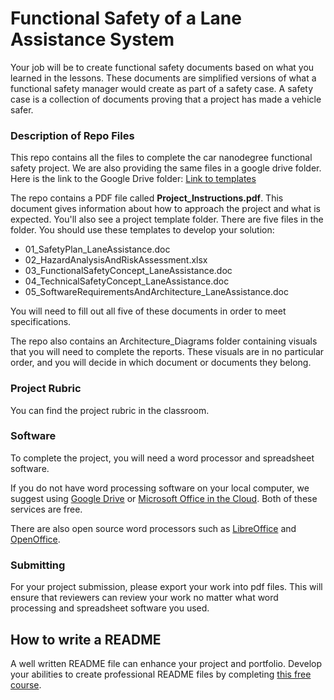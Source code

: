 # Functional Safety of a Lane Assistance System

Your job will be to create functional safety documents based on what you learned in the lessons. These documents are simplified versions of what a functional safety manager would create as part of a safety case. A safety case is a collection of documents proving that a project has made a vehicle safer.

### Description of Repo Files

This repo contains all the files to complete the car nanodegree functional safety project. We are also providing the same files in a google drive folder. Here is the link to the Google Drive folder: [Link to templates](https://drive.google.com/open?id=0ByaZfGJuntGTQWRpNUpuNVVGNlU)

The repo contains a PDF file called **Project_Instructions.pdf**. This document gives information about how to approach the project and what is expected. You'll also see a project template folder. There are five files in the folder. You should use these templates to develop your solution:

- 01_SafetyPlan_LaneAssistance.doc
- 02_HazardAnalysisAndRiskAssessment.xlsx
- 03_FunctionalSafetyConcept_LaneAssistance.doc
- 04_TechnicalSafetyConcept_LaneAssistance.doc
- 05_SoftwareRequirementsAndArchitecture_LaneAssistance.doc

You will need to fill out all five of these documents in order to meet specifications.

The repo also contains an Architecture_Diagrams folder containing visuals that you will need to complete the reports. These visuals are in no particular order, and you will decide in which document or documents they belong.

### Project Rubric

You can find the project rubric in the classroom.

### Software

To complete the project, you will need a word processor and spreadsheet software.

If you do not have word processing software on your local computer, we suggest using [Google Drive](https://drive.google.com) or [Microsoft Office in the Cloud](https://www.office.com/). Both of these services are free.

There are also open source word processors such as [LibreOffice](https://www.libreoffice.org/]) and [OpenOffice](https://www.openoffice.org).

### Submitting

For your project submission, please export your work into pdf files. This will ensure that reviewers can review your work no matter what word processing and spreadsheet software you used.

## How to write a README

A well written README file can enhance your project and portfolio.  Develop your abilities to create professional README files by completing [this free course](https://www.udacity.com/course/writing-readmes--ud777).
